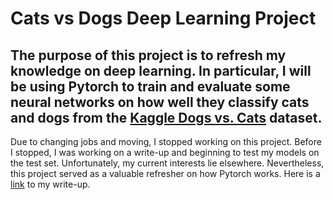 # Cats vs Dogs Deep Learning Project
The purpose of this project is to refresh my knowledge on deep learning. In particular, I will be using Pytorch to train and evaluate some neural networks on how well they classify cats and dogs from the [Kaggle Dogs vs. Cats](https://www.kaggle.com/c/dogs-vs-cats) dataset. 
---
Due to changing jobs and moving, I stopped working on this project. Before I stopped, I was working on a write-up and beginning to test my models on the test set. Unfortunately, my current interests lie elsewhere. Nevertheless, this project served as a valuable refresher on how Pytorch works. Here is a [link](https://github.com/johvnguyen/cats_vs_dogs_deep_learning/blob/master/report.pdf) to my write-up.
